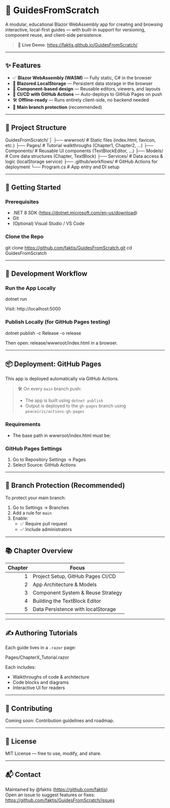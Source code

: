 # 📘 GuidesFromScratch

A modular, educational Blazor WebAssembly app for creating and browsing interactive, local-first guides — with built-in support for versioning, component reuse, and client-side persistence.

> 🔗 **Live Demo**: https://faktis.github.io/GuidesFromScratch/

---

## ✨ Features

- ✅ **Blazor WebAssembly (WASM)** — Fully static, C# in the browser
- 💾 **Blazored.LocalStorage** — Persistent data storage in the browser
- 🧩 **Component-based design** — Reusable editors, viewers, and layouts
- 🚀 **CI/CD with GitHub Actions** — Auto-deploys to GitHub Pages on push
- 🛠️ **Offline-ready** — Runs entirely client-side, no backend needed
- 🔐 **Main branch protection** (recommended)

---

## 📂 Project Structure

GuidesFromScratch/
│
├── wwwroot/                 # Static files (index.html, favicon, etc.)
├── Pages/                  # Tutorial walkthroughs (Chapter1, Chapter2, ...)
├── Components/             # Reusable UI components (TextBlockEditor, ...)
├── Models/                 # Core data structures (Chapter, TextBlock)
├── Services/               # Data access & logic (localStorage service)
├── .github/workflows/      # GitHub Actions for deployment
└── Program.cs              # App entry and DI setup

---

## 🚀 Getting Started

### Prerequisites

- .NET 8 SDK (https://dotnet.microsoft.com/en-us/download)
- Git
- (Optional) Visual Studio / VS Code

### Clone the Repo

git clone https://github.com/faktis/GuidesFromScratch.git
cd GuidesFromScratch

---

## 🔨 Development Workflow

### Run the App Locally

dotnet run

Visit: http://localhost:5000

### Publish Locally (for GitHub Pages testing)

dotnet publish -c Release -o release

Then open: release/wwwroot/index.html in a browser.

---

## 📦 Deployment: GitHub Pages

This app is deployed automatically via GitHub Actions.

> 🛠 On every `main` branch push:
> - The app is built using `dotnet publish`
> - Output is deployed to the `gh-pages` branch using `peaceiris/actions-gh-pages`

### Requirements

- The base path in wwwroot/index.html must be:

<base href="/GuidesFromScratch/" />

### GitHub Pages Settings

1. Go to Repository Settings → Pages
2. Select Source: GitHub Actions

---

## 🔐 Branch Protection (Recommended)

To protect your main branch:

1. Go to Settings → Branches
2. Add a rule for `main`
3. Enable:
   - ✅ Require pull request
   - ✅ Include administrators

---

## 📚 Chapter Overview

| Chapter | Focus                            |
|--------:|----------------------------------|
| 1       | Project Setup, GitHub Pages CI/CD |
| 2       | App Architecture & Models        |
| 3       | Component System & Reuse Strategy |
| 4       | Building the TextBlock Editor    |
| 5       | Data Persistence with localStorage |

---

## ✍ Authoring Tutorials

Each guide lives in a `.razor` page:

Pages/ChapterX_Tutorial.razor

Each includes:
- Walkthroughs of code & architecture
- Code blocks and diagrams
- Interactive UI for readers

---

## 🤝 Contributing

Coming soon: Contribution guidelines and roadmap.

---

## 📄 License

MIT License — free to use, modify, and share.

---

## 📬 Contact

Maintained by @faktis (https://github.com/faktis)  
Open an issue to suggest features or fixes:
https://github.com/faktis/GuidesFromScratch/issues
